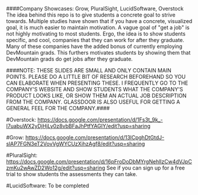####Company Showcases: Grow, PluralSight, LucidSoftware, Overstock
</br>
The idea behind this repo is to give students a concrete goal to strive towards. Multiple studies have shown that if you have a concrete, visualized goal, it is much easier to maintain motivation. A vague goal of "get a job" is not highly motivating to most students. Ergo, the idea is to show students specific, and cool, companies that they can work for after they graduate. Many of these companies have the added bonus of currently employing DevMountain grads. This furthers motivates students by showing them that DevMountain grads do get jobs after they graduate.

####NOTE: THESE SLIDES ARE SMALL AND ONLY CONTAIN MAIN POINTS. PLEASE DO A LITTLE BIT OF RESEARCH BEFOREHAND SO YOU CAN ELABORATE WHEN PRESENTING THESE. I FREQUENTLY GO TO THE COMPANY'S WEBSITE AND SHOW STUDENTS WHAT THE COMPANY'S PRODUCT LOOKS LIKE, OR SHOW THEM AN ACTUAL JOB DESCRIPTION FROM THE COMPANY. GLASSDOOR IS ALSO USEFUL FOR GETTING A GENERAL FEEL FOR THE COMPANY.####

#Overstock:
https://docs.google.com/presentation/d/1Fs3t_9k_-I7uabuWX2yDjHjLy0z8vbBFaJhPtfYAGIY/edit?usp=sharing

#Grow:
https://docs.google.com/presentation/d/13lCpghDtGtdJ-slAP7FGN3eT2VovVgWYCUzXihzAgf8/edit?usp=sharing

#PluralSight:
https://docs.google.com/presentation/d/16pFroDoDbMYrgNehllzCw4dVJpCzmKu2wAwZD2Wo12g/edit?usp=sharing
See if you can sign up for a free trial to show students the assessments they can take.

#LucidSoftware:
To be completed

